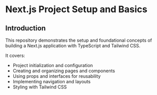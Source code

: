 # Next.js Project Setup and Basics

## Introduction
This repository demonstrates the setup and foundational concepts of building a Next.js application with TypeScript and Tailwind CSS.  

It covers:
- Project initialization and configuration
- Creating and organizing pages and components
- Using props and interfaces for reusability
- Implementing navigation and layouts
- Styling with Tailwind CSS

